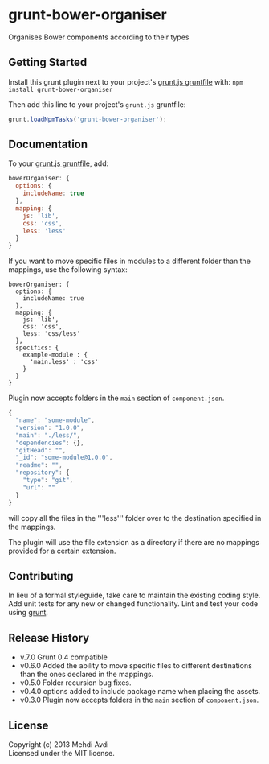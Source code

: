 # grunt-bower-organiser

Organises Bower components according to their types

## Getting Started
Install this grunt plugin next to your project's [grunt.js gruntfile][getting_started] with: `npm install grunt-bower-organiser`

Then add this line to your project's `grunt.js` gruntfile:

```javascript
grunt.loadNpmTasks('grunt-bower-organiser');
```

[grunt]: http://gruntjs.com/
[getting_started]: https://github.com/gruntjs/grunt/blob/master/docs/getting_started.md

## Documentation
To your [grunt.js gruntfile][getting_started], add:

```javascript
bowerOrganiser: {
  options: {
    includeName: true
  },
  mapping: {
    js: 'lib',
    css: 'css',
    less: 'less'
  }
}
```

If you want to move specific files in modules to a different folder than the mappings, use the following syntax:

```
bowerOrganiser: {
  options: {
    includeName: true
  },
  mapping: {
    js: 'lib',
    css: 'css',
    less: 'css/less'
  },
  specifics: {
    example-module : {
      'main.less' : 'css'
    }
  }
}
```


Plugin now accepts folders in the ```main``` section of ```component.json```. 

```javascript
{
  "name": "some-module",
  "version": "1.0.0",
  "main": "./less/",
  "dependencies": {},
  "gitHead": "",
  "_id": "some-module@1.0.0",
  "readme": "",
  "repository": {
    "type": "git",
    "url": ""
  }
}
```

will copy all the files in the '''less''' folder over to the destination specified in the mappings.

The plugin will use the file extension as a directory if there are no mappings provided for a certain extension.

## Contributing
In lieu of a formal styleguide, take care to maintain the existing coding style. Add unit tests for any new or changed functionality. Lint and test your code using [grunt][grunt].

## Release History
* v.7.0 Grunt 0.4 compatible
* v0.6.0 Added the ability to move specific files to different destinations than the ones declared in the mappings.
* v0.5.0 Folder recursion bug fixes.
* v0.4.0 options added to include package name when placing the assets.
* v0.3.0 Plugin now accepts folders in the ```main``` section of ```component.json```. 

## License
Copyright (c) 2013 Mehdi Avdi  
Licensed under the MIT license.
